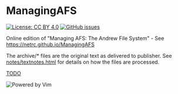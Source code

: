 # ManagingAFS

[![License: CC BY 4.0](https://img.shields.io/badge/License-CC%20BY%204.0-lightgrey.svg)](https://creativecommons.org/licenses/by/4.0/) [![GitHub issues](https://img.shields.io/github/issues-raw/netrc/ManagingAFS)](https://github.com/netrc/ManagingAFS/issues)

Online edition of "Managing AFS: The Andrew File System" - See https://netrc.github.io/ManagingAFS

The archive/* files are the original text as delivered to publisher. See [notes/textnotes.html](notes/textnotes.html) for details on how the files are processed. 

[TODO](TODO.md)

![Powered by Vim](https://www.vim.org/images/vim_created.gif)

